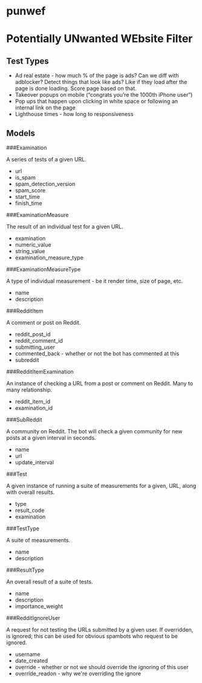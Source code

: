 # punwef
Potentially UNwanted WEbsite Filter
==
## Test Types

* Ad real estate - how much % of the page is ads? Can we diff with adblocker? Detect things that look like ads? Like if they load after the page is done loading. Score page based on that.
* Takeover popups on mobile (“congrats you’re the 1000th iPhone user”)
* Pop ups that happen upon clicking in white space or following an internal link on the page
* Lighthouse times - how long to responsiveness

## Models

###Examination

A series of tests of a given URL.

* url
* is_spam
* spam_detection_version
* spam_score
* start_time
* finish_time

###ExaminationMeasure

The result of an individual test for a given URL.

* examination
* numeric_value
* string_value
* examination_measure_type

###ExaminationMeasureType

A type of individual measurement - be it render time, size of page, etc.

* name
* description

###RedditItem

A comment or post on Reddit.

* reddit_post_id
* reddit_comment_id
* submitting_user
* commented_back - whether or not the bot has commented at this
* subreddit

###RedditItemExamination

An instance of checking a URL from a post or comment on Reddit. Many to many relationship.

* reddit_item_id
* examination_id

###SubReddit

A community on Reddit. The bot will check a given community for new posts at a given interval in seconds.

* name
* url
* update_interval

###Test

A given instance of running a suite of measurements for a given, URL, along with overall results.

* type
* result_code
* examination

###TestType

A suite of measurements.

* name
* description

###ResultType

An overall result of a suite of tests.

* name
* description
* importance_weight

###RedditIgnoreUser

A request for not testing the URLs submitted by a given user. If overridden, 
is ignored; this can be used for obvious spambots who request to be ignored.

* username
* date_created
* override - whether or not we should override the ignoring of this user
* override_readon - why we're overriding the ignore
